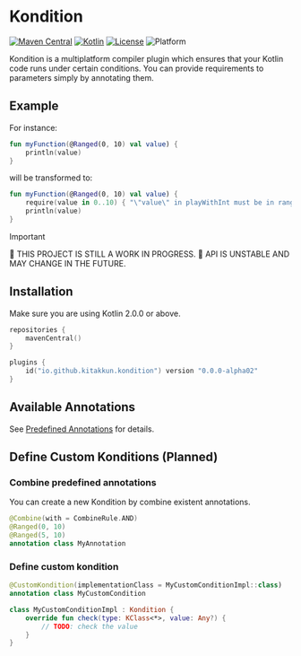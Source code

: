 # Kondition

[![Maven Central](https://img.shields.io/maven-central/v/io.github.kitakkun.kondition/compiler)](https://central.sonatype.com/search?namespace=io.github.kitakkun.kondition)
[![Kotlin](https://img.shields.io/badge/kotlin-2.0.0-blue.svg?logo=kotlin)](http://kotlinlang.org)
[![License](https://img.shields.io/badge/License-Apache-blue.svg)](https://github.com/kitakkun/Kondition/blob/master/LICENSE)
![Platform](https://img.shields.io/badge/platform-Android_JVM_iOS_macOS_watchOS_tvOS_Linux_Windows-blue)

Kondition is a multiplatform compiler plugin which ensures that your Kotlin code runs under certain conditions.
You can provide requirements to parameters simply by annotating them.

## Example

For instance:

```kotlin
fun myFunction(@Ranged(0, 10) val value) {
    println(value)
}
```

will be transformed to:

```kotlin
fun myFunction(@Ranged(0, 10) val value) {
    require(value in 0..10) { "\"value\" in playWithInt must be in range 0..10" }
    println(value)
}
```

> [!IMPORTANT]
> 🚧 THIS PROJECT IS STILL A WORK IN PROGRESS. 🚧
> API IS UNSTABLE AND MAY CHANGE IN THE FUTURE.

## Installation

Make sure you are using Kotlin 2.0.0 or above.

```kotlin
repositories {
    mavenCentral()
}

plugins {
    id("io.github.kitakkun.kondition") version "0.0.0-alpha02"
}
```

## Available Annotations

See [Predefined Annotations](docs/predefined_annotations.md) for details.

## Define Custom Konditions (Planned)

### Combine predefined annotations

You can create a new Kondition by combine existent annotations.

```kotlin
@Combine(with = CombineRule.AND)
@Ranged(0, 10)
@Ranged(5, 10)
annotation class MyAnnotation
```

### Define custom kondition

```kotlin
@CustomKondition(implementationClass = MyCustomConditionImpl::class)
annotation class MyCustomCondition

class MyCustomConditionImpl : Kondition {
    override fun check(type: KClass<*>, value: Any?) {
        // TODO: check the value
    }
}
```
